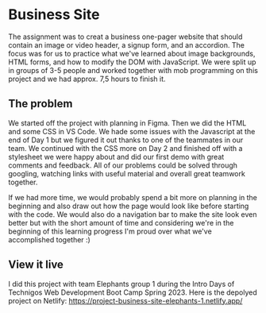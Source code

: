 # Business Site

The assignment was to creat a business one-pager website that should contain an image or video header, a signup form, and an accordion. The focus was for us to practice what we've learned about image backgrounds, HTML forms, and how to modify the DOM with JavaScript.
We were split up in groups of 3-5 people and worked together with mob programming on this project and we had approx. 7,5 hours to finish it.

## The problem

We started off the project with planning in Figma. Then we did the HTML and some CSS in VS Code. We hade some issues with the Javascript at the end of Day 1 but we figured it out thanks to one of the teammates in our team. We continued with the CSS more on Day 2 and finished off with a stylesheet we were happy about and did our first demo with great comments and feedback.
All of our problems could be solved through googling, watching links with useful material and overall great teamwork together.

If we had more time, we would probably spend a bit more on planning in the beginning and also draw out how the page would look like before starting with the code. 
We would also do a navigation bar to make the site look even better but with the short amount of time and considering we're in the beginning of this learning progress I'm proud over what we've accomplished together :)

## View it live

I did this project with team Elephants group 1 during the Intro Days of Technigos Web Development Boot Camp Spring 2023.
Here is the depolyed project on Netlify: https://project-business-site-elephants-1.netlify.app/
